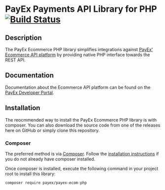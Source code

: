 # PayEx Payments API Library for PHP [![Build Status](https://travis-ci.org/PayEx/payex-sdk-php.svg?branch=master)](https://travis-ci.org/PayEx/payex-sdk-php)

## Description ##

The PayEx Ecommerce PHP library simplifies integrations against
[PayEx' Ecommerce API platform](https://developer.payex.com/xwiki/wiki/developer/view/Main/ecommerce/)
by providing native PHP interface towards the REST API.

## Documentation ##

Documentation about the Ecommerce API platform can be found on the
[PayEx Developer Portal](https://developer.payex.com/xwiki/wiki/developer/view/Main/ecommerce/).

## Installation ##
The reocmmended way to install the PayEx Ecommerce PHP library is with
composer. You can also download the source code from one of the releases
here on GitHub or simply clone this repository.

### Composer ###
The preferred method is via [Composer](https://getcomposer.org). Follow the
[installation instructions](https://getcomposer.org/doc/00-intro.md) if you do not already have
composer installed.

Once composer is installed, execute the following command in your project root to install this library:

```sh
composer require payex/payex-ecom-php
```
